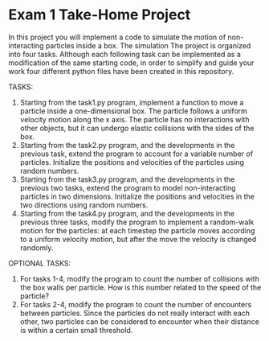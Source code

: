 # Exam 1 Take-Home Project

In this project you will implement a code to simulate the motion of non-interacting particles inside a box. The simulation 
The project is organized into four tasks. Although each following task can be implemented as a modification of the same starting code, 
in order to simplify and guide your work four different python files have been created in this repository. 

TASKS:
1. Starting from the task1.py program, implement a function to move a particle inside a one-dimensional box. The particle follows a uniform velocity motion along the x axis. The particle has no interactions with other objects, but it can undergo elastic collisions with the sides of the box. 
2. Starting from the task2.py program, and the developments in the previous task, extend the program to account for a variable number of particles. Initialize the positions and velocities of the particles using random numbers. 
3. Starting from the task3.py program, and the developments in the previous two tasks, extend the program to model non-interacting particles in two dimensions. Initialize the positions and velocities in the two directions using random numbers.
4. Starting from the task4.py program, and the developments in the previous three tasks, modify the program to implement a random-walk motion for the particles: at each timestep the particle moves according to a uniform velocity motion, but after the move the velocity is changed randomly. 

OPTIONAL TASKS:
1. For tasks 1-4, modify the program to count the number of collisions with the box walls per particle. How is this number related to the speed of the particle? 
2. For tasks 2-4, modify the program to count the number of encounters between particles. Since the particles do not really interact with each other, two particles can be considered to encounter when their distance is within a certain small threshold. 

